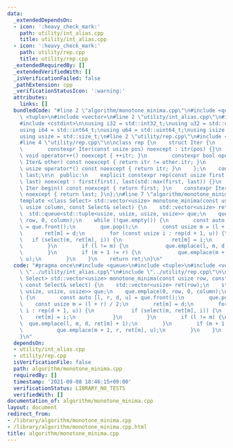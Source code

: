 ```yaml
---
data:
  _extendedDependsOn:
  - icon: ':heavy_check_mark:'
    path: utility/int_alias.cpp
    title: utility/int_alias.cpp
  - icon: ':heavy_check_mark:'
    path: utility/rep.cpp
    title: utility/rep.cpp
  _extendedRequiredBy: []
  _extendedVerifiedWith: []
  _isVerificationFailed: false
  _pathExtension: cpp
  _verificationStatusIcon: ':warning:'
  attributes:
    links: []
  bundledCode: "#line 2 \"algorithm/monotone_minima.cpp\"\n#include <queue>\n#include\
    \ <tuple>\n#include <vector>\n#line 2 \"utility/int_alias.cpp\"\n#include <cstddef>\n\
    #include <cstdint>\n\nusing i32 = std::int32_t;\nusing u32 = std::uint32_t;\n\
    using i64 = std::int64_t;\nusing u64 = std::uint64_t;\nusing isize = std::ptrdiff_t;\n\
    using usize = std::size_t;\n#line 2 \"utility/rep.cpp\"\n#include <algorithm>\n\
    #line 4 \"utility/rep.cpp\"\n\nclass rep {\n    struct Iter {\n        usize itr;\n\
    \        constexpr Iter(const usize pos) noexcept : itr(pos) {}\n        constexpr\
    \ void operator++() noexcept { ++itr; }\n        constexpr bool operator!=(const\
    \ Iter& other) const noexcept { return itr != other.itr; }\n        constexpr\
    \ usize operator*() const noexcept { return itr; }\n    };\n    const Iter first,\
    \ last;\n\n  public:\n    explicit constexpr rep(const usize first, const usize\
    \ last) noexcept : first(first), last(std::max(first, last)) {}\n    constexpr\
    \ Iter begin() const noexcept { return first; }\n    constexpr Iter end() const\
    \ noexcept { return last; }\n};\n#line 7 \"algorithm/monotone_minima.cpp\"\n\n\
    template <class Select> std::vector<usize> monotone_minima(const usize row, const\
    \ usize column, const Select& select) {\n    std::vector<usize> ret(row);\n  \
    \  std::queue<std::tuple<usize, usize, usize, usize>> que;\n    que.emplace(0,\
    \ row, 0, column);\n    while (!que.empty()) {\n        const auto [l, r, d, u]\
    \ = que.front();\n        que.pop();\n        const usize m = (l + r) / 2;\n \
    \       ret[m] = d;\n        for (const usize i : rep(d + 1, u)) {\n         \
    \   if (select(m, ret[m], i)) {\n                ret[m] = i;\n            }\n\
    \        }\n        if (l != m) {\n            que.emplace(l, m, d, ret[m] + 1);\n\
    \        }\n        if (m + 1 != r) {\n            que.emplace(m + 1, r, ret[m],\
    \ u);\n        }\n    }\n    return ret;\n}\n"
  code: "#pragma once\n#include <queue>\n#include <tuple>\n#include <vector>\n#include\
    \ \"../utility/int_alias.cpp\"\n#include \"../utility/rep.cpp\"\n\ntemplate <class\
    \ Select> std::vector<usize> monotone_minima(const usize row, const usize column,\
    \ const Select& select) {\n    std::vector<usize> ret(row);\n    std::queue<std::tuple<usize,\
    \ usize, usize, usize>> que;\n    que.emplace(0, row, 0, column);\n    while (!que.empty())\
    \ {\n        const auto [l, r, d, u] = que.front();\n        que.pop();\n    \
    \    const usize m = (l + r) / 2;\n        ret[m] = d;\n        for (const usize\
    \ i : rep(d + 1, u)) {\n            if (select(m, ret[m], i)) {\n            \
    \    ret[m] = i;\n            }\n        }\n        if (l != m) {\n          \
    \  que.emplace(l, m, d, ret[m] + 1);\n        }\n        if (m + 1 != r) {\n \
    \           que.emplace(m + 1, r, ret[m], u);\n        }\n    }\n    return ret;\n\
    }\n"
  dependsOn:
  - utility/int_alias.cpp
  - utility/rep.cpp
  isVerificationFile: false
  path: algorithm/monotone_minima.cpp
  requiredBy: []
  timestamp: '2021-09-08 18:46:15+09:00'
  verificationStatus: LIBRARY_NO_TESTS
  verifiedWith: []
documentation_of: algorithm/monotone_minima.cpp
layout: document
redirect_from:
- /library/algorithm/monotone_minima.cpp
- /library/algorithm/monotone_minima.cpp.html
title: algorithm/monotone_minima.cpp
---
```

